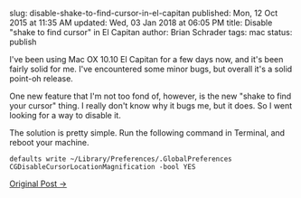 slug: disable-shake-to-find-cursor-in-el-capitan
published: Mon, 12 Oct 2015 at 11:35 AM
updated: Wed, 03 Jan 2018 at 06:05 PM
title: Disable "shake to find cursor" in El Capitan
author: Brian Schrader
tags: mac
status: publish

I've been using Mac OX 10.10 El Capitan for a few days now, and it's been
fairly solid for me. I've encountered some minor bugs, but overall it's a solid
point-oh release.

One new feature that I'm not too fond of, however, is the new "shake to find your
cursor" thing. I really don't know why it bugs me, but it does. So I went
looking for a way to disable it.

The solution is pretty simple. Run the following command in Terminal, and
reboot your machine. 

    defaults write ~/Library/Preferences/.GlobalPreferences CGDisableCursorLocationMagnification -bool YES

[Original Post &#8594;](http://forums.macrumors.com/threads/disabling-shake-to-find-cursor.1892341/)
